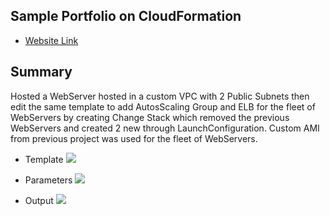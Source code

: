 ## Sample Portfolio on CloudFormation 
   
- [Website Link](http://CFN-Applica-MMH4GN3W9UBA-2054243095.us-east-1.elb.amazonaws.com)

## Summary

Hosted a WebServer hosted in a custom VPC with 2 Public Subnets then edit the same template to add AutosScaling Group and ELB for the fleet of WebServers by creating Change Stack which removed the previous WebServers and created 2 new through LaunchConfiguration.
Custom AMI from previous project was used for the fleet of WebServers.


- Template <img src="https://3-random-pics.s3.amazonaws.com/template1-designer.png">

- Parameters <img src= "https://3-random-pics.s3.amazonaws.com/parameters.png">

- Output <img src= "https://3-random-pics.s3.amazonaws.com/output.png">
